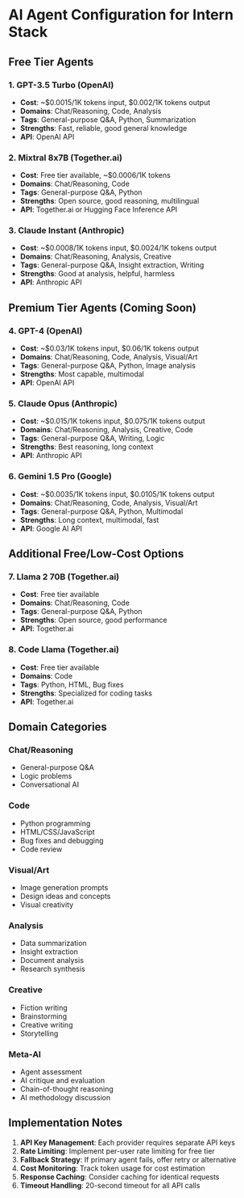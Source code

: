 # AI Agent Configuration for Intern Stack

## Free Tier Agents

### 1. GPT-3.5 Turbo (OpenAI)
- **Cost**: ~$0.0015/1K tokens input, $0.002/1K tokens output
- **Domains**: Chat/Reasoning, Code, Analysis
- **Tags**: General-purpose Q&A, Python, Summarization
- **Strengths**: Fast, reliable, good general knowledge
- **API**: OpenAI API

### 2. Mixtral 8x7B (Together.ai)
- **Cost**: Free tier available, ~$0.0006/1K tokens
- **Domains**: Chat/Reasoning, Code
- **Tags**: General-purpose Q&A, Python
- **Strengths**: Open source, good reasoning, multilingual
- **API**: Together.ai or Hugging Face Inference API

### 3. Claude Instant (Anthropic)
- **Cost**: ~$0.0008/1K tokens input, $0.0024/1K tokens output
- **Domains**: Chat/Reasoning, Analysis, Creative
- **Tags**: General-purpose Q&A, Insight extraction, Writing
- **Strengths**: Good at analysis, helpful, harmless
- **API**: Anthropic API

## Premium Tier Agents (Coming Soon)

### 4. GPT-4 (OpenAI)
- **Cost**: ~$0.03/1K tokens input, $0.06/1K tokens output
- **Domains**: Chat/Reasoning, Code, Analysis, Visual/Art
- **Tags**: General-purpose Q&A, Python, Image analysis
- **Strengths**: Most capable, multimodal
- **API**: OpenAI API

### 5. Claude Opus (Anthropic)
- **Cost**: ~$0.015/1K tokens input, $0.075/1K tokens output
- **Domains**: Chat/Reasoning, Analysis, Creative, Code
- **Tags**: General-purpose Q&A, Writing, Logic
- **Strengths**: Best reasoning, long context
- **API**: Anthropic API

### 6. Gemini 1.5 Pro (Google)
- **Cost**: ~$0.0035/1K tokens input, $0.0105/1K tokens output
- **Domains**: Chat/Reasoning, Code, Analysis, Visual/Art
- **Tags**: General-purpose Q&A, Python, Multimodal
- **Strengths**: Long context, multimodal, fast
- **API**: Google AI API

## Additional Free/Low-Cost Options

### 7. Llama 2 70B (Together.ai)
- **Cost**: Free tier available
- **Domains**: Chat/Reasoning, Code
- **Tags**: General-purpose Q&A, Python
- **Strengths**: Open source, good performance
- **API**: Together.ai

### 8. Code Llama (Together.ai)
- **Cost**: Free tier available
- **Domains**: Code
- **Tags**: Python, HTML, Bug fixes
- **Strengths**: Specialized for coding tasks
- **API**: Together.ai

## Domain Categories

### Chat/Reasoning
- General-purpose Q&A
- Logic problems
- Conversational AI

### Code
- Python programming
- HTML/CSS/JavaScript
- Bug fixes and debugging
- Code review

### Visual/Art
- Image generation prompts
- Design ideas and concepts
- Visual creativity

### Analysis
- Data summarization
- Insight extraction
- Document analysis
- Research synthesis

### Creative
- Fiction writing
- Brainstorming
- Creative writing
- Storytelling

### Meta-AI
- Agent assessment
- AI critique and evaluation
- Chain-of-thought reasoning
- AI methodology discussion

## Implementation Notes

1. **API Key Management**: Each provider requires separate API keys
2. **Rate Limiting**: Implement per-user rate limiting for free tier
3. **Fallback Strategy**: If primary agent fails, offer retry or alternative
4. **Cost Monitoring**: Track token usage for cost estimation
5. **Response Caching**: Consider caching for identical requests
6. **Timeout Handling**: 20-second timeout for all API calls

